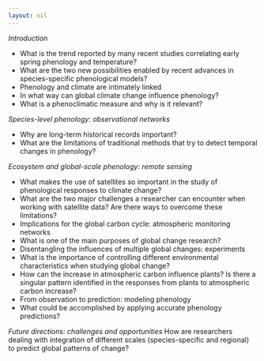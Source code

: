 ```yaml
---
layout: nil
---
```


*Introduction*
* What is the trend reported by many recent studies correlating early spring phenology and temperature?
* What are the two new possibilities enabled by recent advances in species-specific phenological models?
* Phenology and climate are intimately linked
* In what way can global climate change influence phenology?
* What is a phenoclimatic measure and why is it relevant?

*Species-level phenology: observational networks*
* Why are long-term historical records important?
* What are the limitations of traditional methods that try to detect temporal changes in phenology?

*Ecosystem and global-scale phenology: remote sensing*
* What makes the use of satellites so important in the study of phenological responses to climate change?
* What are the two major challenges a researcher can encounter when working with satellite data? Are there ways to overcome these limitations?
* Implications for the global carbon cycle: atmospheric monitoring networks
* What is one of the main purposes of global change research?
* Disentangling the influences of multiple global changes: experiments
* What is the importance of controlling different environmental characteristics when studying global change?
* How can the increase in atmospheric carbon influence plants? Is there a singular pattern identified in the responses from plants to atmospheric carbon increase?
* From observation to prediction: modeling phenology
* What could be accomplished by applying accurate phenology predictions?

*Future directions: challenges and opportunities*
How are researchers dealing with integration of different scales (species-specific and regional) to predict global patterns of change?


